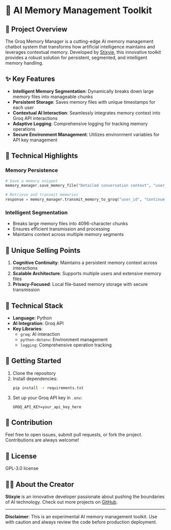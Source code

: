 # 🧠 AI Memory Management Toolkit

## 🚀 Project Overview

The Groq Memory Manager is a cutting-edge AI memory management chatbot system that transforms how artificial intelligence maintains and leverages contextual memory. Developed by [Stixyie](https://github.com/stixyie), this innovative toolkit provides a robust solution for persistent, segmented, and intelligent memory handling.

## ✨ Key Features

- **Intelligent Memory Segmentation**: Dynamically breaks down large memory files into manageable chunks
- **Persistent Storage**: Saves memory files with unique timestamps for each user
- **Contextual AI Interaction**: Seamlessly integrates memory context into Groq API interactions
- **Adaptive Logging**: Comprehensive logging for tracking memory operations
- **Secure Environment Management**: Utilizes environment variables for API key management

## 🔧 Technical Highlights

### Memory Persistence
```python
# Save a memory snippet
memory_manager.save_memory_file("Detailed conversation context", "user_id")

# Retrieve and transmit memories
response = memory_manager.transmit_memory_to_groq("user_id", "Continue our previous discussion")
```

### Intelligent Segmentation
- Breaks large memory files into 4096-character chunks
- Ensures efficient transmission and processing
- Maintains context across multiple memory segments

## 🌟 Unique Selling Points

1. **Cognitive Continuity**: Maintains a persistent memory context across interactions
2. **Scalable Architecture**: Supports multiple users and extensive memory files
3. **Privacy-Focused**: Local file-based memory storage with secure transmission

## 🔬 Technical Stack

- **Language**: Python
- **AI Integration**: Groq API
- **Key Libraries**: 
  - `groq`: AI interaction
  - `python-dotenv`: Environment management
  - `logging`: Comprehensive operation tracking

## 🚀 Getting Started

1. Clone the repository
2. Install dependencies: 
   ```bash
   pip install -r requirements.txt
   ```
3. Set up your Groq API key in `.env`:
   ```
   GROQ_API_KEY=your_api_key_here
   ```

## 🤝 Contribution

Feel free to open issues, submit pull requests, or fork the project. Contributions are always welcome!

## 📜 License

GPL-3.0 license

## 👨‍💻 About the Creator

**Stixyie** is an innovative developer passionate about pushing the boundaries of AI technology. Check out more projects on [GitHub](https://github.com/stixyie).

---

**Disclaimer**: This is an experimental AI memory management toolkit. Use with caution and always review the code before production deployment.
